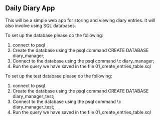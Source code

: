## Daily Diary App

This will be a simple web app for storing and viewing diary entries. It will also involve using SQL databases.

To set up the database please do the following:
1. connect to psql
2. Create the database using the psql command CREATE DATABASE diary_manager;
3. Connect to the database using the psql command \c diary_manager;
4. Run the query we have saved in the file 01_create_entries_table.sql

To set up the test database please do the following:
1. connect to psql
2. Create the database using the psql command CREATE DATABASE diary_manager_test;
3. Connect to the database using the psql command \c diary_manager_test;
4. Run the query we have saved in the file 01_create_entries_table.sql
